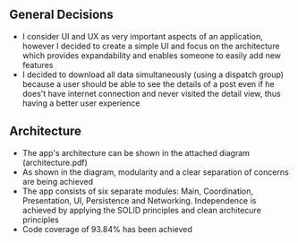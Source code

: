 ## General Decisions
- I consider UI and UX as very important aspects of an application, however I decided to create a simple UI and focus on the architecture which provides expandability and enables someone to easily add new features
- I decided to download all data simultaneously (using a dispatch group) because a user should be able to see the details of a post even if he does't have internet connection and never visited the detail view, thus having a better user experience

## Architecture

- The app's architecture can be shown in the attached diagram (architecture.pdf)
- As shown in the diagram, modularity and a clear separation of concerns are being achieved
- The app consists of six separate modules: Main, Coordination, Presentation, UI, Persistence and Networking. Independence is achieved by applying the SOLID principles and clean architecure principles
- Code coverage of 93.84% has been achieved
